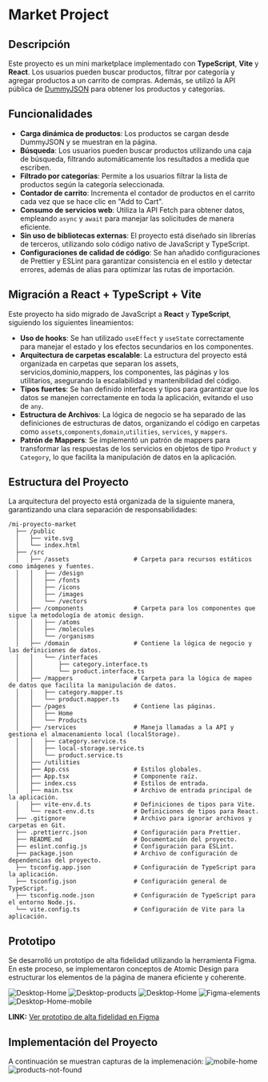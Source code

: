 # Market Project

## Descripción

Este proyecto es un mini marketplace implementado con **TypeScript**, **Vite** y **React**. Los usuarios pueden buscar productos, filtrar por categoría y agregar productos a un carrito de compras. Además, se utilizó la API pública de [DummyJSON](https://dummyjson.com/docs/products#products-all) para obtener los productos y categorías.

## Funcionalidades

- **Carga dinámica de productos**: Los productos se cargan desde DummyJSON y se muestran en la página.
- **Búsqueda**: Los usuarios pueden buscar productos utilizando una caja de búsqueda, filtrando automáticamente los resultados a medida que escriben.
- **Filtrado por categorías**: Permite a los usuarios filtrar la lista de productos según la categoría seleccionada.
- **Contador de carrito**: Incrementa el contador de productos en el carrito cada vez que se hace clic en "Add to Cart".
- **Consumo de servicios web**: Utiliza la API Fetch para obtener datos, empleando `async` y `await` para manejar las solicitudes de manera eficiente.
- **Sin uso de bibliotecas externas**: El proyecto está diseñado sin librerías de terceros, utilizando solo código nativo de JavaScript y TypeScript.
- **Configuraciones de calidad de código**: Se han añadido configuraciones de Prettier y ESLint para garantizar consistencia en el estilo y detectar errores, además de alias para optimizar las rutas de importación.

## Migración a React + TypeScript + Vite

Este proyecto ha sido migrado de JavaScript a **React** y **TypeScript**, siguiendo los siguientes lineamientos:

- **Uso de hooks**: Se han utilizado `useEffect` y `useState` correctamente para manejar el estado y los efectos secundarios en los componentes. 
- **Arquitectura de carpetas escalable**: La estructura del proyecto está organizada en carpetas que separan los assets, servicios,dominio,mappers, los componentes, las páginas y los utilitarios, asegurando la escalabilidad y mantenibilidad del código.
- **Tipos fuertes**: Se han definido interfaces y tipos para garantizar que los datos se manejen correctamente en toda la aplicación, evitando el uso de `any`.
- **Estructura de Archivos**: La lógica de negocio se ha separado de las definiciones de estructuras de datos, organizando el código en carpetas como `assets`,`components`,`domain`,`utilities`, `services`, y `mappers`.
- **Patrón de Mappers**: Se implementó un patrón de mappers para transformar las respuestas de los servicios en objetos de tipo `Product` y `Category`, lo que facilita la manipulación de datos en la aplicación.

## Estructura del Proyecto

La arquitectura del proyecto está organizada de la siguiente manera, garantizando una clara separación de responsabilidades:

```
/mi-proyecto-market
  ├── /public
  │   ├── vite.svg
  │   └── index.html
  ├── /src
  │   ├── /assets                  # Carpeta para recursos estáticos como imágenes y fuentes.
  │   │   ├── /design
  │   │   ├── /fonts
  │   │   ├── /icons
  │   │   ├── /images
  │   │   └── /vectors
  │   ├── /components              # Carpeta para los componentes que sigue la metodología de atomic design.
  │   │   ├── /atoms
  │   │   ├── /molecules
  │   │   └── /organisms
  │   ├── /domain                  # Contiene la lógica de negocio y las definiciones de datos.
  │   │   └── /interfaces
  │   │       ├── category.interface.ts
  │   │       └── product.interface.ts
  │   ├── /mappers                 # Carpeta para la lógica de mapeo de datos que facilita la manipulación de datos.
  │   │   ├── category.mapper.ts
  │   │   └── product.mapper.ts
  │   ├── /pages                   # Contiene las páginas.
  │   │   ├── Home
  │   │   └── Products
  │   ├── /services                # Maneja llamadas a la API y gestiona el almacenamiento local (localStorage).
  │   │   ├── category.service.ts
  │   │   ├── local-storage.service.ts
  │   │   └── product.service.ts
  │   ├── /utilities
  │   ├── App.css                  # Estilos globales.
  │   ├── App.tsx                  # Componente raíz.
  │   ├── index.css                # Estilos de entrada.
  │   ├── main.tsx                 # Archivo de entrada principal de la aplicación.
  │   ├── vite-env.d.ts            # Definiciones de tipos para Vite.
  │   └── react-env.d.ts           # Definiciones de tipos para React.
  ├── .gitignore                   # Archivo para ignorar archivos y carpetas en Git.
  ├── .prettierrc.json             # Configuración para Prettier.
  ├── README.md                    # Documentación del proyecto.
  ├── eslint.config.js             # Configuración para ESLint.
  ├── package.json                 # Archivo de configuración de dependencias del proyecto.
  ├── tsconfig.app.json            # Configuración de TypeScript para la aplicación.
  ├── tsconfig.json                # Configuración general de TypeScript.
  ├── tsconfig.node.json           # Configuración de TypeScript para el entorno Node.js.
  └── vite.config.ts               # Configuración de Vite para la aplicación.

```

## Prototipo

Se desarrolló un prototipo de alta fidelidad utilizando la herramienta Figma. En este proceso, se implementaron conceptos de Atomic Design para estructurar los elementos de la página de manera eficiente y coherente.

![Desktop-Home](./src/assets/design/Desktop-Home.png)
![Desktop-products](./src/assets/design/Desktop-products.png)
![Desktop-Home](./src/assets/design/Desktop-products-not-found.png)
![Figma-elements](./src/assets/design/figma-elements.png)
![Desktop-Home-mobile](./src/assets/design/Desktop-Home-mobile.PNG)

**LINK:** [Ver prototipo de alta fidelidad en Figma](https://www.figma.com/proto/TMCcAkrrzbQA4suediBIO3/marketplace-webapp?node-id=2-14&node-type=frame&t=dXskumLnmc50er9v-0&scaling=min-zoom&content-scaling=fixed&page-id=2%3A2)

## Implementación del Proyecto

A continuación se muestran capturas de la implemenación:
![mobile-home](./src/assets/design/home-implementation.png)
![products-not-found](./src/assets/design/products-not-found-implementation.png)
